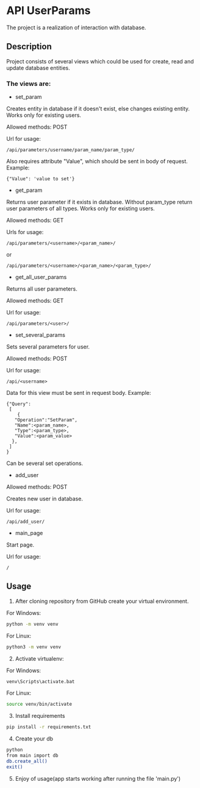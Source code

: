 # API UserParams

The project is a realization of interaction with database.

## Description

Project consists of several views which could be used for create, read and update database entities. 
### The views are:

* set_param

Creates entity in database if it doesn't exist, else changes existing entity. Works only for existing users.

Allowed methods: POST

Url for usage:
```
/api/parameters/username/param_name/param_type/
```
Also requires attribute "Value", which should be 
sent in body of request. Example:
```
{"Value": 'value to set'}
```

* get_param

Returns user parameter if it exists in database. Without param_type return user parameters of all types. Works only for 
existing users.

Allowed methods: GET

Urls for usage:
```
/api/parameters/<username>/<param_name>/
```
or
```
/api/parameters/<username>/<param_name>/<param_type>/
```

* get_all_user_params

Returns all user parameters.

Allowed methods: GET

Url for usage:
```
/api/parameters/<user>/
```

* set_several_params

Sets several parameters for user.

Allowed methods: POST

Url for usage:
```
/api/<username>
```
Data for this view must be sent in request body.
Example:
```
{"Query": 
 [
    {
   "Operation":"SetParam", 
   "Name":<param_name>, 
   "Type":<param_type>, 
   "Value":<param_value>
  },
 ]
}
```
Can be several set operations.

* add_user

Allowed methods: POST

Creates new user in database.

Url for usage:
```
/api/add_user/
```

* main_page

Start page.

Url for usage:
```
/
```

## Usage
1. After cloning repository from GitHub create your virtual environment.

For Windows:
```bash
python -m venv venv
```
For Linux:
```bash
python3 -m venv venv
```
2. Activate virtualenv:

For Windows:
```bash
venv\Scripts\activate.bat
```
For Linux:
```bash
source venv/bin/activate
```

3. Install requirements
```bash
pip install -r requirements.txt
```

4. Create your db
```bash
python
from main import db
db.create_all()
exit()
```

5. Enjoy of usage(app starts working after running the file 'main.py')
